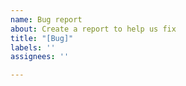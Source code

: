 ```yaml
---
name: Bug report
about: Create a report to help us fix
title: "[Bug]"
labels: ''
assignees: ''

---
```



